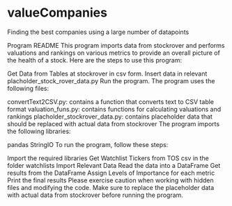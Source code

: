 # valueCompanies
Finding the best companies using a large number of datapoints

Program README
This program imports data from stockrover and performs valuations and rankings on various metrics to provide an overall picture of the health of a stock. Here are the steps to use this program:

Get Data from Tables at stockrover in csv form.
Insert data in relevant placholder_stock_rover_data.py
Run the program.
The program uses the following files:

convertText2CSV.py: contains a function that converts text to CSV table format
valuation_funs.py: contains functions for calculating valuations and rankings
placholder_stockrover_data.py: contains placeholder data that should be replaced with actual data from stockrover
The program imports the following libraries:

pandas
StringIO
To run the program, follow these steps:

Import the required libraries
Get Watchlist Tickers from TOS csv in the folder watchlists
Import Relevant Data
Read the data into a DataFrame
Get results from the DataFrame
Assign Levels of Importance for each metric
Print the final results
Please exercise caution when working with hidden files and modifying the code. Make sure to replace the placeholder data with actual data from stockrover before running the program.
